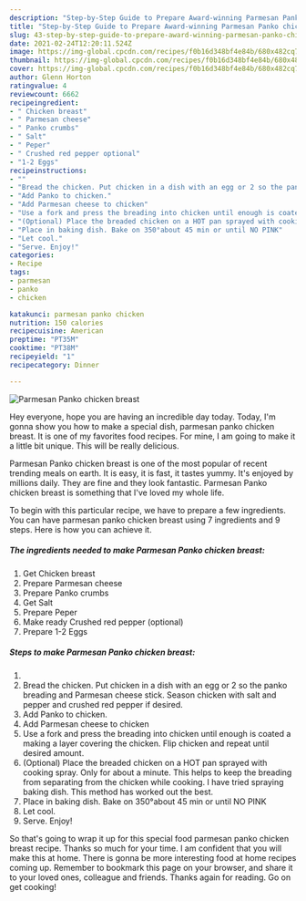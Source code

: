 ```yaml
---
description: "Step-by-Step Guide to Prepare Award-winning Parmesan Panko chicken breast"
title: "Step-by-Step Guide to Prepare Award-winning Parmesan Panko chicken breast"
slug: 43-step-by-step-guide-to-prepare-award-winning-parmesan-panko-chicken-breast
date: 2021-02-24T12:20:11.524Z
image: https://img-global.cpcdn.com/recipes/f0b16d348bf4e84b/680x482cq70/parmesan-panko-chicken-breast-recipe-main-photo.jpg
thumbnail: https://img-global.cpcdn.com/recipes/f0b16d348bf4e84b/680x482cq70/parmesan-panko-chicken-breast-recipe-main-photo.jpg
cover: https://img-global.cpcdn.com/recipes/f0b16d348bf4e84b/680x482cq70/parmesan-panko-chicken-breast-recipe-main-photo.jpg
author: Glenn Horton
ratingvalue: 4
reviewcount: 6662
recipeingredient:
- " Chicken breast"
- " Parmesan cheese"
- " Panko crumbs"
- " Salt"
- " Peper"
- " Crushed red pepper optional"
- "1-2 Eggs"
recipeinstructions:
- ""
- "Bread the chicken. Put chicken in a dish with an egg or 2 so the panko breading and Parmesan cheese stick. Season chicken with salt and pepper and crushed red pepper if desired."
- "Add Panko to chicken."
- "Add Parmesan cheese to chicken"
- "Use a fork and press the breading into chicken until enough is coated a making a layer covering the chicken. Flip chicken and repeat until desired amount."
- "(Optional) Place the breaded chicken on a HOT pan sprayed with cooking spray. Only for about a minute. This helps to keep the breading from separating from the chicken while cooking. I have tried spraying baking dish. This method has worked out the best."
- "Place in baking dish. Bake on 350°about 45 min or until NO PINK"
- "Let cool."
- "Serve. Enjoy!"
categories:
- Recipe
tags:
- parmesan
- panko
- chicken

katakunci: parmesan panko chicken 
nutrition: 150 calories
recipecuisine: American
preptime: "PT35M"
cooktime: "PT38M"
recipeyield: "1"
recipecategory: Dinner

---
```



![Parmesan Panko chicken breast](https://img-global.cpcdn.com/recipes/f0b16d348bf4e84b/680x482cq70/parmesan-panko-chicken-breast-recipe-main-photo.jpg)

Hey everyone, hope you are having an incredible day today. Today, I'm gonna show you how to make a special dish, parmesan panko chicken breast. It is one of my favorites food recipes. For mine, I am going to make it a little bit unique. This will be really delicious.

Parmesan Panko chicken breast is one of the most popular of recent trending meals on earth. It is easy, it is fast, it tastes yummy. It's enjoyed by millions daily. They are fine and they look fantastic. Parmesan Panko chicken breast is something that I've loved my whole life.




To begin with this particular recipe, we have to prepare a few ingredients. You can have parmesan panko chicken breast using 7 ingredients and 9 steps. Here is how you can achieve it.

<!--inarticleads1-->

##### The ingredients needed to make Parmesan Panko chicken breast:

1. Get  Chicken breast
1. Prepare  Parmesan cheese
1. Prepare  Panko crumbs
1. Get  Salt
1. Prepare  Peper
1. Make ready  Crushed red pepper (optional)
1. Prepare 1-2 Eggs




<!--inarticleads2-->

##### Steps to make Parmesan Panko chicken breast:

1. 
1. Bread the chicken. Put chicken in a dish with an egg or 2 so the panko breading and Parmesan cheese stick. Season chicken with salt and pepper and crushed red pepper if desired.
1. Add Panko to chicken.
1. Add Parmesan cheese to chicken
1. Use a fork and press the breading into chicken until enough is coated a making a layer covering the chicken. Flip chicken and repeat until desired amount.
1. (Optional) Place the breaded chicken on a HOT pan sprayed with cooking spray. Only for about a minute. This helps to keep the breading from separating from the chicken while cooking. I have tried spraying baking dish. This method has worked out the best.
1. Place in baking dish. Bake on 350°about 45 min or until NO PINK
1. Let cool.
1. Serve. Enjoy!




So that's going to wrap it up for this special food parmesan panko chicken breast recipe. Thanks so much for your time. I am confident that you will make this at home. There is gonna be more interesting food at home recipes coming up. Remember to bookmark this page on your browser, and share it to your loved ones, colleague and friends. Thanks again for reading. Go on get cooking!

